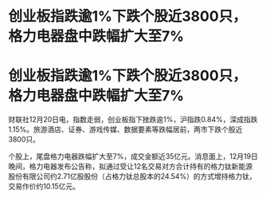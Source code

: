 # 创业板指跌逾1%下跌个股近3800只，格力电器盘中跌幅扩大至7%

# 创业板指跌逾1%下跌个股近3800只，格力电器盘中跌幅扩大至7%

财联社12月20日电，指数走弱，创业板指下挫跌逾1%，沪指跌0.84%，深成指跌1.15%。旅游酒店、证券、游戏传媒、数据要素等跌幅居前，两市下跌个股近3800只。

个股上，尾盘格力电器跌幅扩大至7%，成交金额近35亿元。消息面上，12月19日晚间，格力电器发布公告称，拟通过受让12名交易对方合计持有的格力钛新能源股份有限公司约2.71亿股股份（占格力钛总股本的24.54%）的方式增持格力钛，交易作价约10.15亿元。

